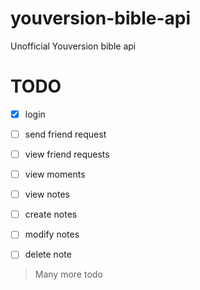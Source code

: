 # youversion-bible-api
Unofficial Youversion bible api

# TODO

* [x] login
* [ ] send friend request
* [ ] view friend requests
* [ ] view moments
* [ ] view notes
* [ ] create notes
* [ ] modify notes
* [ ] delete note


> Many more todo

